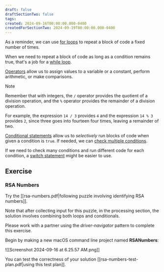 ```yaml
---
draft: false
draftSectionTwo: false
tags: 
created: 2024-09-16T00:00:00.000-0400
createdForSectionTwo: 2024-09-19T00:00:00.000-0400
---
```

As a reminder, we can use [for loops](https://www.hackingwithswift.com/quick-start/beginners/how-to-use-a-for-loop-to-repeat-work) to repeat a block of code a fixed number of times.

When we need to repeat a block of code as long as a condition remains true, that's a job for a [while loop](https://www.hackingwithswift.com/quick-start/beginners/how-to-use-a-while-loop-to-repeat-work).

[Operators](https://www.hackingwithswift.com/read/0/4/operators) allow us to assign values to a variable or a constant, perform arithmetic, or make comparisons.

> [!NOTE]
> 
> Remember that with integers, the `/` operator provides the quotient of a division operation, and the `%` operator provides the remainder of a division operation.
> 
> For example, the expression `14 / 3` provides `4` and the expression `14 % 3` provides `2`, since three goes into fourteen four times, leaving a remainder of two.

[Conditional statements](https://www.hackingwithswift.com/read/0/8/conditional-statements) allow us to *selectively* run blocks of code when given a condition is `true`. If needed, we can [check multiple conditions](https://www.hackingwithswift.com/quick-start/beginners/how-to-check-multiple-conditions).

If we need to check many conditions and run different code for each condition, a [switch statement](https://www.hackingwithswift.com/quick-start/beginners/how-to-use-switch-statements-to-check-multiple-conditions) might be easier to use.

## Exercise

### RSA Numbers

Try the [[rsa-numbers.pdf|following puzzle involving identifying RSA numbers]]. 

Note that after collecting input for this puzzle, in the processing section, the solution involves combining both loops and conditionals.

Please work with a partner using the *driver-navigator* pattern to complete this exercise.

Begin by making a new macOS command line project named **RSANumbers**:

![[Screenshot 2024-09-16 at 6.25.57 AM.png]]

You can test the correctness of your solution [[rsa-numbers-test-plan.pdf|using this test plan]].